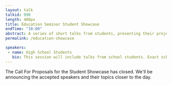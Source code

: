 ```yaml
---
layout: talk
talkid: 998
length: 400px
title: Education Seminar Student Showcase
endTime: "18:00"
abstract: A series of short talks from students, presenting their projects. 
permalink: /education-showcase

speakers: 
 - name: High School Students
   bio: This session will include talks from school students. Exact schedule to be advised closer to the event. 
---
```


The Call For Proposals for the Student Showcase has closed. We'll be announcing the accepted speakers and their topics closer to the day. 
